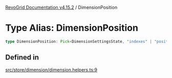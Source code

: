 [RevoGrid Documentation v4.15.2](README.md) / DimensionPosition

# Type Alias: DimensionPosition

```ts
type DimensionPosition: Pick<DimensionSettingsState, "indexes" | "positionIndexes" | "originItemSize" | "positionIndexToItem">;
```

## Defined in

[src/store/dimension/dimension.helpers.ts:9](https://github.com/revolist/revogrid/blob/30cfedca97f5b42c948bd2668fa87c350d2411bd/src/store/dimension/dimension.helpers.ts#L9)
